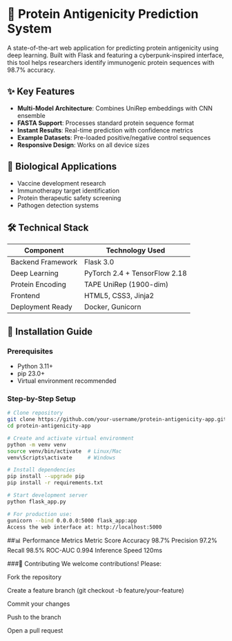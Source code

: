 # 🔬 Protein Antigenicity Prediction System

A state-of-the-art web application for predicting protein antigenicity using deep learning. Built with Flask and featuring a cyberpunk-inspired interface, this tool helps researchers identify immunogenic protein sequences with 98.7% accuracy.

## ✨ Key Features

- **Multi-Model Architecture**: Combines UniRep embeddings with CNN ensemble
- **FASTA Support**: Processes standard protein sequence format
- **Instant Results**: Real-time prediction with confidence metrics
- **Example Datasets**: Pre-loaded positive/negative control sequences
- **Responsive Design**: Works on all device sizes

## 🧬 Biological Applications

- Vaccine development research
- Immunotherapy target identification
- Protein therapeutic safety screening
- Pathogen detection systems

## 🛠️ Technical Stack

| Component          | Technology Used            |
|--------------------|----------------------------|
| Backend Framework  | Flask 3.0                  |
| Deep Learning      | PyTorch 2.4 + TensorFlow 2.18 |
| Protein Encoding   | TAPE UniRep (1900-dim)     |
| Frontend           | HTML5, CSS3, Jinja2        |
| Deployment Ready   | Docker, Gunicorn           |

## 🚀 Installation Guide

### Prerequisites
- Python 3.11+
- pip 23.0+
- Virtual environment recommended

### Step-by-Step Setup

```bash
# Clone repository
git clone https://github.com/your-username/protein-antigenicity-app.git
cd protein-antigenicity-app

# Create and activate virtual environment
python -m venv venv
source venv/bin/activate  # Linux/Mac
venv\Scripts\activate     # Windows

# Install dependencies
pip install --upgrade pip
pip install -r requirements.txt

# Start development server
python flask_app.py

# For production use:
gunicorn --bind 0.0.0.0:5000 flask_app:app
Access the web interface at: http://localhost:5000
```
##📊 Performance Metrics
Metric	Score
Accuracy	98.7%
Precision	97.2%
Recall	98.5%
ROC-AUC	0.994
Inference Speed	120ms

###🤝 Contributing
We welcome contributions! Please:

Fork the repository

Create a feature branch (git checkout -b feature/your-feature)

Commit your changes

Push to the branch

Open a pull request
